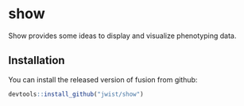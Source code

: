 
# show

<!-- badges: start -->
<!--[![Codecov test coverage](https://codecov.io/gh/jwist/fusion/branch/master/graph/badge.svg)](https://codecov.io/gh/jwist/fusion?branch=master)-->
<!--[![Travis build status](https://travis-ci.com/jwist/fusion.svg?branch=master)](https://travis-ci.com/jwist/fusion)-->
<!-- badges: end -->

Show provides some ideas to display and visualize phenotyping data. 

## Installation

You can install the released version of fusion from github:

``` r
devtools::install_github("jwist/show")
```




